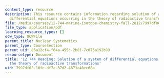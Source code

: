 ```yaml
---
content_type: resource
description: This resource contains information regarding solution of a system of
  differential equations occurring in the theory of radioactive transformations.
file: /media/courses/12-744-marine-isotope-chemistry-fall-2012/7997df0810fedf7a37d24671a40ec68a_MIT12_744F12_rd1910Btmn.pdf
file_type: application/pdf
learning_resource_types: []
ocw_type: OCWFile
parent_title: Nuclear Systematics
parent_type: CourseSection
parent_uid: 85a12cf4-f64a-455c-2b01-7c075a192b99
resourcetype: Document
title: '12.744 Reading: Solution of a system of differential equations occurring in
  the theory of radioactive transformations'
uid: 7997df08-10fe-df7a-37d2-4671a40ec68a
---
```

